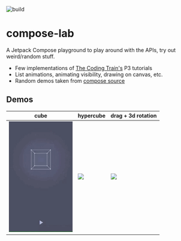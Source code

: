 ![build](https://github.com/drinkthestars/compose-lab/actions/workflows/android.yml/badge.svg)

# compose-lab
A Jetpack Compose playground to play around with the APIs, try out weird/random stuff.

- Few implementations of [The Coding Train's](https://thecodingtrain.com/) P3 tutorials
- List animations, animating visibility, drawing on canvas, etc.
- Random demos taken from [compose source](https://cs.android.com/androidx/platform/frameworks/support/+/androidx-main:compose/)

## Demos

cube | hypercube | drag + 3d rotation
-- | -- | --
<img src="demos/cube.gif" width=170/> | <img src="demos/hyperc.gif" width=170/> | <img src="demos/carddrag.gif" width=170/>
